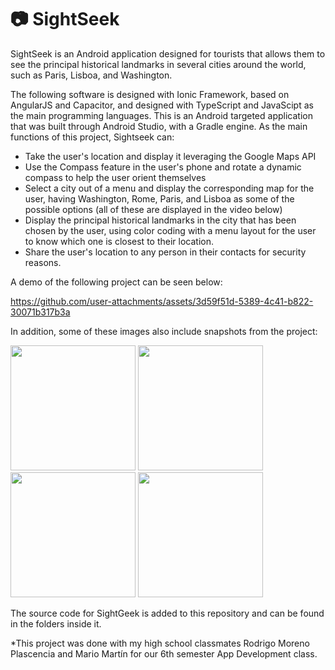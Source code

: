 # 📷 SightSeek
SightSeek is an Android application designed for tourists that allows them to see the principal historical landmarks in several cities around the world, such as Paris, Lisboa, and Washington.

The following software is designed with Ionic Framework, based on AngularJS and Capacitor, and designed with TypeScript and JavaScipt as the main programming languages. This is an Android targeted application that was built through Android Studio, with a Gradle engine. As the main functions of this project, Sightseek can:

- Take the user's location and display it leveraging the Google Maps API
- Use the Compass feature in the user's phone and rotate a dynamic compass to help the user orient themselves
- Select a city out of a menu and display the corresponding map for the user, having Washington, Rome, Paris, and Lisboa as some of the possible options (all of these are displayed in the video below)
- Display the principal historical landmarks in the city that has been chosen by the user, using color coding with a menu layout for the user to know which one is closest to their location.
- Share the user's location to any person in their contacts for security reasons.

A demo of the following project can be seen below:

https://github.com/user-attachments/assets/3d59f51d-5389-4c41-b822-30071b317b3a

In addition, some of these images also include snapshots from the project:

<img src="https://github.com/user-attachments/assets/ca3fd9f8-ff31-465a-8d79-615d900b8d84" width="200">
<img src="https://github.com/user-attachments/assets/dad9fbaa-8272-47fb-830a-16f85bec9c5d" width="200">
<img src="https://github.com/user-attachments/assets/6da905dc-952a-4796-9598-e042f126de18" width="200">
<img src="https://github.com/user-attachments/assets/6ab005b7-ce72-4c95-b700-a7656ff4828a" width="200">

The source code for SightGeek is added to this repository and can be found in the folders inside it.

*This project was done with my high school classmates Rodrigo Moreno Plascencia and Mario Martín for our 6th semester App Development class.
